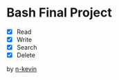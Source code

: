 

# Bash Final Project

- [x] Read
- [x] Write
- [x] Search
- [x] Delete

by [n-kevin](https://github.com/n-kev1n)
